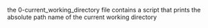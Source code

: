 the 0-current_working_directory file contains a script that prints the absolute path name of the current working directory
